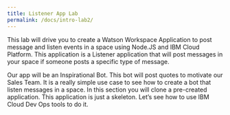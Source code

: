 ```yaml
---
title: Listener App Lab
permalink: /docs/intro-lab2/
---
```


This lab will drive you to create a Watson Workspace Application to post message and listen events in a space using Node.JS and IBM Cloud Platform. This application is a Listener application that will post messages in your space if someone posts a specific type of message.

<p/>

Our app will be an Inspirational Bot. This bot will post quotes to motivate our Sales Team. It is a really simple use case to see how to create a bot that listen messages in a space.  In this section you will clone a pre-created application. This application is just a skeleton. Let’s see how to use IBM Cloud Dev Ops tools to do it.
